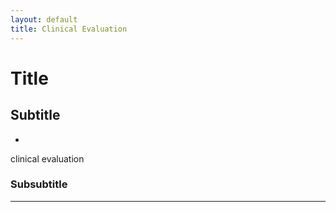 ```yaml
---
layout: default
title: Clinical Evaluation
---
```


# Title

## Subtitle

- [](/MDR_Guideline//md_sites/)

clinical evaluation 
### Subsubtitle


---


